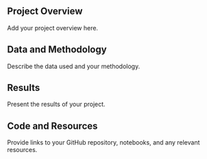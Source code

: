 ## Project Overview

Add your project overview here.

## Data and Methodology

Describe the data used and your methodology.

## Results

Present the results of your project.

## Code and Resources

Provide links to your GitHub repository, notebooks, and any relevant resources.
